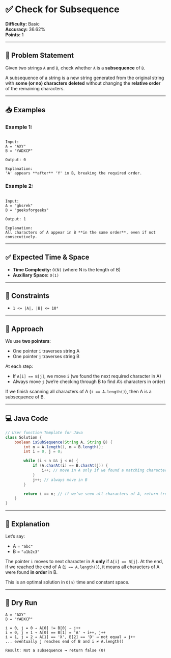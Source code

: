 
# ✅ Check for Subsequence

**Difficulty:** Basic  
**Accuracy:** 36.62%  
**Points:** 1

---

## 🧩 Problem Statement

Given two strings `A` and `B`, check whether `A` is a **subsequence** of `B`.

A subsequence of a string is a new string generated from the original string with **some (or no) characters deleted** without changing the **relative order** of the remaining characters.

---

## 📥 Examples

### Example 1:

```

Input:
A = "AXY"
B = "YADXCP"

Output: 0

Explanation:
'A' appears **after** 'Y' in B, breaking the required order.

```

### Example 2:

```

Input:
A = "gksrek"
B = "geeksforgeeks"

Output: 1

Explanation:
All characters of A appear in B **in the same order**, even if not consecutively.

````

---

## ✅ Expected Time & Space

- **Time Complexity:** `O(N)` (where N is the length of B)
- **Auxiliary Space:** `O(1)`

---

## 🎯 Constraints

- `1 <= |A|, |B| <= 10⁴`

---

## 🧠 Approach

We use **two pointers**:
- One pointer `i` traverses string A
- One pointer `j` traverses string B

At each step:
- If `A[i] == B[j]`, we move `i` (we found the next required character in A)
- Always move `j` (we’re checking through B to find A’s characters in order)

If we finish scanning all characters of A (`i == A.length()`), then A is a subsequence of B.

---

## 💻 Java Code

```java
// User function Template for Java
class Solution {
    boolean isSubSequence(String A, String B) {
        int n = A.length(), m = B.length();
        int i = 0, j = 0;

        while (i < n && j < m) {
            if (A.charAt(i) == B.charAt(j)) {
                i++; // move in A only if we found a matching character in B
            }
            j++; // always move in B
        }

        return i == n; // if we’ve seen all characters of A, return true
    }
}
````

---

## 📌 Explanation

Let’s say:

* A = `"abc"`
* B = `"a1b2c3"`

The pointer `i` moves to next character in A **only** if `A[i] == B[j]`.
At the end, if we reached the end of A (`i == A.length()`), it means all characters of A were found **in order** in B.

This is an optimal solution in `O(n)` time and constant space.

---

## 🧪 Dry Run

```
A = "AXY"
B = "YADXCP"

i = 0, j = 0 → A[0] != B[0] → j++
i = 0, j = 1 → A[0] == B[1] = 'A' → i++, j++
i = 1, j = 2 → A[1] == 'X', B[2] == 'D' → not equal → j++
... eventually j reaches end of B and i ≠ A.length()

Result: Not a subsequence → return false (0)
```

